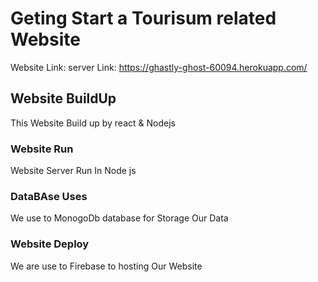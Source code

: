 # Geting Start a Tourisum related Website

Website Link: 
server Link: https://ghastly-ghost-60094.herokuapp.com/

## Website BuildUp

This Website Build up by  react & Nodejs

### Website Run

Website Server Run In Node js

### DataBAse Uses

We use to MonogoDb database for Storage Our Data

### Website Deploy

We are use to Firebase to hosting Our Website


